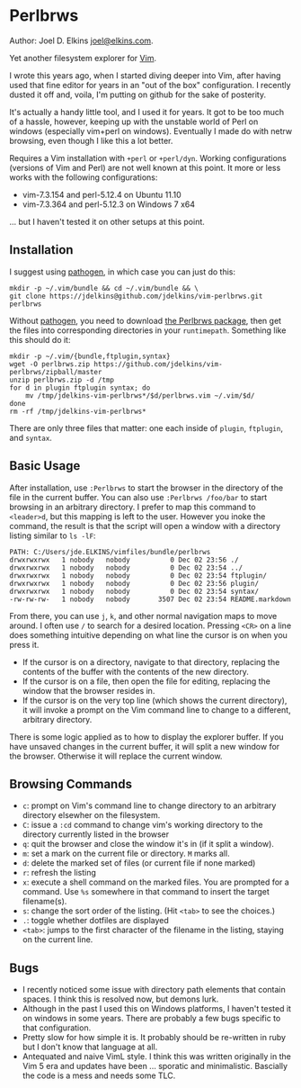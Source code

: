 Perlbrws
========

Author: Joel D. Elkins <joel@elkins.com>.

Yet another filesystem explorer for [Vim](http://www.vim.org/).

I wrote this years ago, when I started diving deeper into Vim, after having
used that fine editor for years in an "out of the box" configuration.
I recently dusted it off and, voila, I'm putting on github for the sake of
posterity.

It's actually a handy little tool, and I used it for years. It got to be too
much of a hassle, however, keeping up with the unstable world of Perl on
windows (especially vim+perl on windows). Eventually I made do with netrw
browsing, even though I like this a lot better.

Requires a Vim installation with `+perl` or `+perl/dyn`. Working configurations
(versions of Vim and Perl) are not well known at this point.  It more or less
works with the following configurations:

* vim-7.3.154 and perl-5.12.4 on Ubuntu 11.10
* vim-7.3.364 and perl-5.12.3 on Windows 7 x64
  
... but I haven't tested it on other setups at this point.

Installation
------------

I suggest using [pathogen][pg], in which case you can just do this:

	mkdir -p ~/.vim/bundle && cd ~/.vim/bundle && \
	git clone https://jdelkins@github.com/jdelkins/vim-perlbrws.git perlbrws

Without [pathogen][pg], you need to download [the Perlbrws package][zipball],
then get the files into corresponding directories in your `runtimepath`.
Something like this should do it:

	mkdir -p ~/.vim/{bundle,ftplugin,syntax}
	wget -O perlbrws.zip https://github.com/jdelkins/vim-perlbrws/zipball/master
	unzip perlbrws.zip -d /tmp
	for d in plugin ftplugin syntax; do
		mv /tmp/jdelkins-vim-perlbrws*/$d/perlbrws.vim ~/.vim/$d/
	done
	rm -rf /tmp/jdelkins-vim-perlbrws*

There are only three files that matter: one each inside of `plugin`,
`ftplugin`, and `syntax`.

[pg]: http://www.vim.org/scripts/script.php?script_id=2332
[zipball]: https://github.com/jdelkins/vim-perlbrws/zipball/master

Basic Usage
-----------

After installation, use `:Perlbrws` to start the browser in the directory of
the file in the current buffer. You can also use `:Perlbrws /foo/bar` to start
browsing in an arbitrary directory. I prefer to map this command to
`<leader>d`, but this mapping is left to the user. However you inoke the
command, the result is that the script will open a window with a directory
listing similar to `ls -lF`:

	PATH: C:/Users/jde.ELKINS/vimfiles/bundle/perlbrws
	drwxrwxrwx   1 nobody   nobody          0 Dec 02 23:56 ./
	drwxrwxrwx   1 nobody   nobody          0 Dec 02 23:54 ../
	drwxrwxrwx   1 nobody   nobody          0 Dec 02 23:54 ftplugin/
	drwxrwxrwx   1 nobody   nobody          0 Dec 02 23:56 plugin/
	drwxrwxrwx   1 nobody   nobody          0 Dec 02 23:54 syntax/
	-rw-rw-rw-   1 nobody   nobody       3507 Dec 02 23:54 README.markdown

From there, you can use `j`, `k`, and other normal navigation maps to move
around.  I often use `/` to search for a desired location. Pressing `<CR>` on
a line does something intuitive depending on what line the cursor is on when
you press it.

* If the cursor is on a directory, navigate to that directory, replacing the
  contents of the buffer with the contents of the new directory.
* If the cursor is on a file, then open the file for editing, replacing the
  window that the browser resides in.
* If the cursor is on the very top line (which shows the current directory), it
  will invoke a prompt on the Vim command line to change to a different,
  arbitrary directory.

There is some logic applied as to how to display the explorer buffer. If you
have unsaved changes in the current buffer, it will split a new window for the
browser. Otherwise it will replace the current window.

Browsing Commands
-----------------

* `c`: prompt on Vim's command line to change directory to an arbitrary
  directory elsewher on the filesystem.
* `C`: issue a `:cd` command to change vim's working directory to the directory
  currently listed in the browser
* `q`: quit the browser and close the window it's in (if it split a window).
* `m`: set a mark on the current file or directory. `M` marks all.
* `d`: delete the marked set of files (or current file if none marked)
* `r`: refresh the listing
* `x`: execute a shell command on the marked files. You are prompted for
  a command. Use `%s` somewhere in that command to insert the target
  filename(s).
* `s`: change the sort order of the listing. (Hit `<tab>` to see the choices.)
* `.`: toggle whether dotfiles are displayed
* `<tab>`: jumps to the first character of the filename in the listing, staying
  on the current line.

Bugs
----

* I recently noticed some issue with directory path elements that contain
  spaces.  I think this is resolved now, but demons lurk.
* Although in the past I used this on Windows platforms, I haven't tested it on
  windows in some years.  There are probably a few bugs specific to that
  configuration.
* Pretty slow for how simple it is. It probably should be re-written in ruby
  but I don't know that language at all.
* Antequated and naive VimL style. I think this was written originally in the
  Vim 5 era and updates have been ... sporatic and minimalistic.  Bascially the
  code is a mess and needs some TLC.
